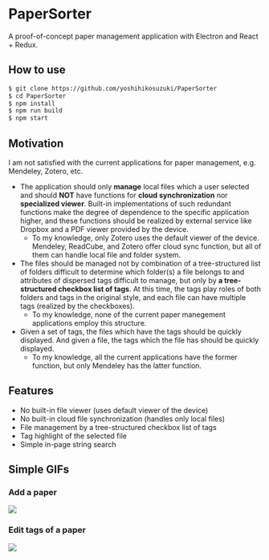 # PaperSorter

A proof-of-concept paper management application with Electron and React + Redux.



## How to use

```bash
$ git clone https://github.com/yoshihikosuzuki/PaperSorter
$ cd PaperSorter
$ npm install
$ npm run build
$ npm start
```



## Motivation

I am not satisfied with the current applications for paper management, e.g. Mendeley, Zotero, etc.



* The application should only **manage** local files which a user selected and should **NOT** have functions for **cloud synchronization** nor **specialized viewer**. Built-in implementations of such redundant functions make the degree of dependence to the specific application higher, and these functions should be realized by external service like Dropbox and a PDF viewer provided by the device.
  * To my knowledge, only Zotero uses the default viewer of the device. Mendeley, ReadCube, and Zotero offer cloud sync function, but all of them can handle local file and folder system.
* The files should be managed not by combination of a tree-structured list of folders difficult to determine which folder(s) a file belongs to and attributes of dispersed tags difficult to manage, but only by **a tree-structured checkbox list of tags**. At this time, the tags play roles of both folders and tags in the original style, and each file can have multiple tags (realized by the checkboxes).
  * To my knowledge, none of the current paper manegement applications employ this structure.
* Given a set of tags, the files which have the tags should be quickly displayed. And given a file, the tags which the file has should be quickly displayed.
  * To my knowledge, all the current applications have the former function, but only Mendeley has the latter function.



## Features

* No built-in file viewer (uses default viewer of the device)
* No built-in cloud file synchronization (handles only local files)
* File management by a tree-structured checkbox list of tags
* Tag highlight of the selected file
* Simple in-page string search



## Simple GIFs

### Add a paper

![](https://github.com/yoshihikosuzuki/PaperSorter/assets/add_a_paper.gif)

### Edit tags of a paper

![](https://github.com/yoshihikosuzuki/PaperSorter/assets/edit_tags.gif)